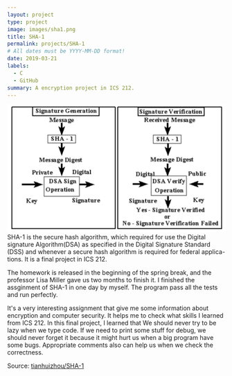 ```yaml
---
layout: project
type: project
image: images/sha1.png
title: SHA-1
permalink: projects/SHA-1
# All dates must be YYYY-MM-DD format!
date: 2019-03-21
labels:
  - C
  - GitHub
summary: A encryption project in ICS 212.
---
```


<img class="ui big right image" src="../images/sha-1.png">
SHA-1 is the secure hash algorithm, which required for use the Digital signature Algorithm(DSA) as specified in the Digital Signature Standard (DSS) and whenever a secure hash algorithm is required for federal applica- tions. It is a final project in ICS 212.


The homework is released in the beginning of the spring break, and the professor Lisa Miller gave us two months to finish it. I finished the assginment of SHA-1 in one day by myself. The program pass all the tests and run perfectly. 

It's a very interesting assignment that give me some information about encryption and computer security. It helps me to check what skills I learned from ICS 212. In this final project, I learned that We should never try to be lazy when we type code. If we need to print some stuff for debug, we should never forget it because it might hurt us when a big program have some bugs. Appropriate comments also can help us when we check the correctness.  

Source: <a href="https://github.com/tianhuizhou/SHA-1"><i class="large github icon "></i>tianhuizhou/SHA-1</a>

